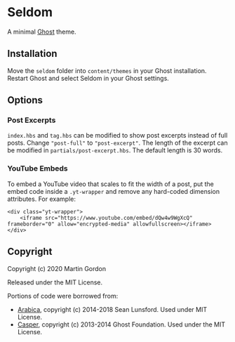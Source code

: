 # Seldom

A minimal [Ghost](https://ghost.org) theme.

## Installation

Move the `seldom` folder into `content/themes` in your Ghost installation. Restart Ghost and select Seldom in your Ghost settings.

## Options

### Post Excerpts

`index.hbs` and `tag.hbs` can be modified to show post excerpts instead of full posts. Change `"post-full"` to `"post-excerpt"`. The length of the excerpt can be modified in `partials/post-excerpt.hbs`. The default length is 30 words.

### YouTube Embeds

To embed a YouTube video that scales to fit the width of a post, put the embed code inside a `.yt-wrapper` and remove any hard-coded dimension attributes. For example:

```
<div class="yt-wrapper">
    <iframe src="https://www.youtube.com/embed/dQw4w9WgXcQ" frameborder="0" allow="encrypted-media" allowfullscreen></iframe>
</div>
```

## Copyright

Copyright (c) 2020 Martin Gordon

Released under the MIT License.

Portions of code were borrowed from:

- [Arabica](https://github.com/slunsford/arabica), copyright (c) 2014-2018 Sean Lunsford. Used under MIT License.
- [Casper](https://github.com/TryGhost/Casper), copyright (c) 2013-2014 Ghost Foundation. Used under the MIT License.
